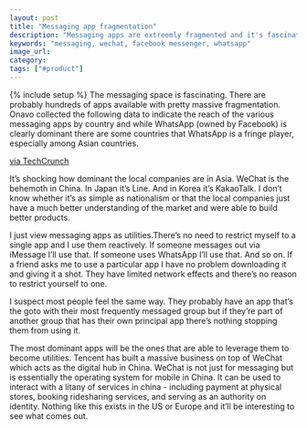 ```yaml
---
layout: post
title: "Messaging app fragmentation"
description: "Messaging apps are extreemly fragmented and it's fascinating to think about the space."
keywords: "messaging, wechat, facebook messenger, whatsapp"
image_url:
category:
tags: ["#product"]
---
```

{% include setup %}
The messaging space is fascinating. There are probably hundreds of apps available with pretty massive fragmentation. Onavo collected the following data to indicate the reach of the various messaging apps by country and while WhatsApp (owned by Facebook) is clearly dominant there are some countries that WhatsApp is a fringe player, especially among Asian countries.

<amp-img src="{{ IMG_PATH }}onavo-insights-global-messaging-reach.png" alt="Onavo Insights global messaging app reach" width="593" height="863" layout="responsive"></amp-img>
<p class="caption"><a href="https://techcrunch.com/2013/06/13/messaging-apps/">via TechCrunch</a></p>

It’s shocking how dominant the local companies are in Asia. WeChat is the behemoth in China. In Japan it’s Line. And in Korea it’s KakaoTalk. I don’t know whether it’s as simple as nationalism or that the local companies just have a much better understanding of the market and were able to build better products.

I just view messaging apps as utilities.There’s no need to restrict myself to a single app and I use them reactively. If someone messages out via iMessage I’ll use that. If someone uses WhatsApp I’ll use that. And so on. If a friend asks me to use a particular app I have no problem downloading it and giving it a shot. They have limited network effects and there’s no reason to restrict yourself to one.

I suspect most people feel the same way. They probably have an app that’s the goto with their most frequently messaged group but if they’re part of another group that has their own principal app there’s nothing stopping them from using it.

The most dominant apps will be the ones that are able to leverage them to become utilities. Tencent has built a massive business on top of WeChat which acts as the digital hub in China. WeChat is not just for messaging but is essentially the operating system for mobile in China. It can be used to interact with a litany of services in china - including payment at physical stores, booking ridesharing services, and serving as an authority on identity. Nothing like this exists in the US or Europe and it’ll be interesting to see what comes out.
